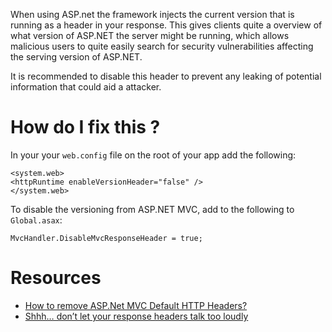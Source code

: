 When using ASP.net the framework injects the current version that is running as a header in your response. This gives clients quite a overview of what version of ASP.NET the server might be running, which allows malicious users to quite easily search for security vulnerabilities affecting the serving version of ASP.NET.

It is recommended to disable this header to prevent any leaking of potential information that could aid a attacker.

# How do I fix this ?

In your your `web.config` file on the root of your app add the following:

```
<system.web>
<httpRuntime enableVersionHeader="false" />
</system.web>
```

To disable the versioning from ASP.NET MVC, add to the following to `Global.asax`:

```
MvcHandler.DisableMvcResponseHeader = true;
```

# Resources

* [How to remove ASP.Net MVC Default HTTP Headers?](http://stackoverflow.com/questions/3418557/how-to-remove-asp-net-mvc-default-http-headers)
* [Shhh… don’t let your response headers talk too loudly](http://www.troyhunt.com/2012/02/shhh-dont-let-your-response-headers.html)
